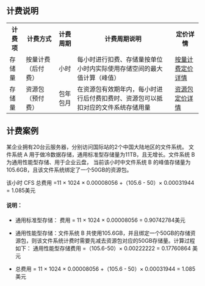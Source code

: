 ## 计费说明

<table>
   <tr>
      <th>计费项</th>
      <th>计费方式</th>
      <th>计费周期</th>
      <th>计费周期说明</th>
      <th>定价详情</th>
   </tr>
   <tr>
      <td>存储量</td>
      <td>按量计费（后付费）</td>
      <td>小时</td>
      <td>每小时进行扣费、存储量按单位小时内实际使用存储空间的最大值计算（峰值）</td>
			<td><a href="https://intl.cloud.tencent.com/document/product/582/40329">按量计费定价详情</a></td>
   </tr>
     <tr>
      <td>存储量</td>
      <td>资源包（预付费）</td>
      <td>包年包月</td>
      <td>在资源包有效期年内，每小时进行后付费扣费时、资源包可以抵扣对应的文件系统存储用量</td>
			<td><a href="https://intl.cloud.tencent.com/document/product/582/40330">资源包定价详情</a></td>
   </tr>
</table>



## 计费案例

某企业拥有20台云服务器，分别访问国际站的2个中国大陆地区的文件系统。 文件系统 A 用于做冷数据存储，通用标准型存储量为11TB，且无增长。文件系统 B 为通用性能型存储、用于企业云盘， 当前该小时中文件系统 B 的峰值存储量为105.6GB，且该文件系统绑定了一个50GB的资源包。  

该小时 CFS 总费用 =11 × 1024 × 0.00008056 +（105.6 - 50）× 0.00031944 = 1.085美元

#### 说明：
- 通用标准型存储：
费用 = 11 × 1024 × 0.00008056 = 0.90742784美元

- 通用性能型存储：文件系统 B 共使用105.6GB，并且绑定一个50GB的存储资源包，则该文件系统计费时需要先减去资源包对应的50GB存储量。计算过程如下：
通用性能型存储费用 =（105.6-50）× 0.00222222 = 0.17760864 美元
- 总费用 = 11 × 1024 × 0.00008056 +（105.6 - 50）× 0.00031944 = 1.085美元

  

